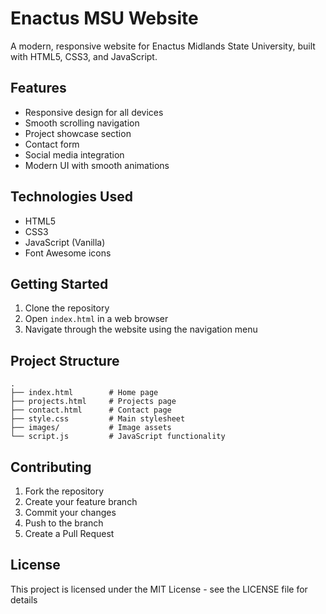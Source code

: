 # Enactus MSU Website

A modern, responsive website for Enactus Midlands State University, built with HTML5, CSS3, and JavaScript.

## Features

- Responsive design for all devices
- Smooth scrolling navigation
- Project showcase section
- Contact form
- Social media integration
- Modern UI with smooth animations

## Technologies Used

- HTML5
- CSS3
- JavaScript (Vanilla)
- Font Awesome icons

## Getting Started

1. Clone the repository
2. Open `index.html` in a web browser
3. Navigate through the website using the navigation menu

## Project Structure

```
.
├── index.html        # Home page
├── projects.html     # Projects page
├── contact.html      # Contact page
├── style.css         # Main stylesheet
├── images/           # Image assets
└── script.js         # JavaScript functionality
```

## Contributing

1. Fork the repository
2. Create your feature branch
3. Commit your changes
4. Push to the branch
5. Create a Pull Request

## License

This project is licensed under the MIT License - see the LICENSE file for details
